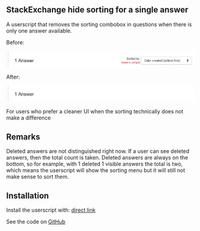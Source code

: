 ## StackExchange hide sorting for a single answer

A userscript that removes the sorting combobox in questions when there is only one answer available.

Before:

[![Before: with one answer to a question, the sorting dropdown is shown][1]][1]

After:

[![After: with one answer to a question, the sorting dropdown is not shown][2]][2]

For users who prefer a cleaner UI when the sorting technically does not make a difference

## Remarks

Deleted answers are not distinguished right now. If a user can see deleted answers, then the total count is taken. Deleted answers are always on the bottom, so for example, with 1 deleted 1 visible answers the total is two, which means the userscript will show the sorting menu but it will still not make sense to sort them.

## Installation
Install the userscript with: 
[direct link](https://github.com/PurpleMagick/se_userscript-hide-single-answer-sorting/raw/main/src/hide-single-answer-sorting.user.js) 

See the code on [GitHub](https://github.com/PurpleMagick/se_userscript-hide-single-answer-sorting/blob/main/src/hide-single-answer-sorting.user.js)

  [1]: https://github.com/PurpleMagick/se_userscript-hide-single-answer-sorting/raw/main/screenshot-before.png "Before: with one answer to a question, the sorting dropdown is shown"
  [2]: https://github.com/PurpleMagick/se_userscript-hide-single-answer-sorting/raw/main/screenshot-after.png "After: with one answer to a question, the sorting dropdown is not shown"
  
